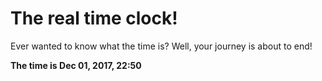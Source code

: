 # The real time clock!

Ever wanted to know what the time is? Well, your journey is about to end!

**The time is Dec 01, 2017, 22:50**